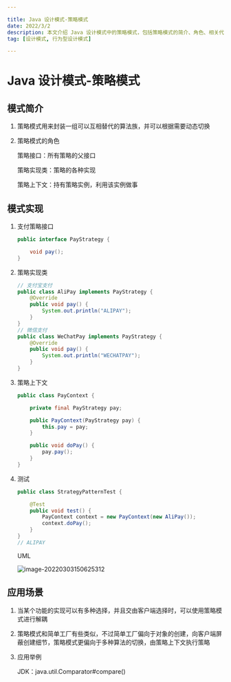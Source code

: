 ```yaml
---

title: Java 设计模式-策略模式
date: 2022/3/2
description: 本文介绍 Java 设计模式中的策略模式，包括策略模式的简介、角色、相关代码实现以及该模式的应用场景
tag: [设计模式, 行为型设计模式]

---
```


# Java 设计模式-策略模式

## 模式简介

1. 策略模式用来封装一组可以互相替代的算法族，并可以根据需要动态切换

2. 策略模式的角色

   策略接口：所有策略的父接口

   策略实现类：策略的各种实现

   策略上下文：持有策略实例，利用该实例做事

## 模式实现

1. 支付策略接口

   ```java
   public interface PayStrategy {
   
       void pay();
   }
   ```

2. 策略实现类

   ```java
   // 支付宝支付
   public class AliPay implements PayStrategy {
       @Override
       public void pay() {
           System.out.println("ALIPAY");
       }
   }
   // 微信支付
   public class WeChatPay implements PayStrategy {
       @Override
       public void pay() {
           System.out.println("WECHATPAY");
       }
   }
   ```

3. 策略上下文

   ```java
   public class PayContext {
   
       private final PayStrategy pay;
   
       public PayContext(PayStrategy pay) {
           this.pay = pay;
       }
   
       public void doPay() {
           pay.pay();
       }
   }
   ```

4. 测试

   ```java
   public class StrategyPatternTest {
   
       @Test
       public void test() {
           PayContext context = new PayContext(new AliPay());
           context.doPay();
       }
   }
   // ALIPAY
   ```

   UML

   ![image-20220303150625312](https://pic-bed-1258841963.cos.ap-nanjing.myqcloud.com/2022/03/20220303150745040.png)

## 应用场景

1. 当某个功能的实现可以有多种选择，并且交由客户端选择时，可以使用策略模式进行解耦

2. 策略模式和简单工厂有些类似，不过简单工厂偏向于对象的创建，向客户端屏蔽创建细节，策略模式更偏向于多种算法的切换，由策略上下文执行策略

3. 应用举例

   JDK：java.util.Comparator#compare()

